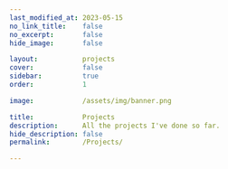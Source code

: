 ```yaml
---
last_modified_at: 2023-05-15
no_link_title:    false 
no_excerpt:       false 
hide_image:       false

layout:           projects
cover:            false
sidebar:          true
order:            1

image:            /assets/img/banner.png

title:            Projects
description:      All the projects I've done so far.
hide_description: false
permalink:        /Projects/

---
```

